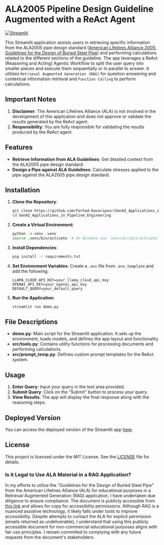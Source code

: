 # ALA2005 Pipeline Design Guideline Augmented with a ReAct Agent

[![Streamlit](https://static.streamlit.io/badges/streamlit_badge_black_white.svg)](https://genai-applications-in-pipeline-engineering.streamlit.app/).

This Streamlit application assists users in retrieving specific information from the ALA2005 pipe design standard ([American Lifelines Alliance 2005: Guidelines for the Design of Buried Steel Pipe](https://www.americanlifelinesalliance.com/pdf/Update061305.pdf)) and performing calculations related to the different sections of the guideline. The app leverages a ReAct (Reasoning and Acting) Agentic Workflow to split the user query into smaller pieces and execute them sequentially or in parallel to answer. It utilizes `Retrieval Augmented Generation (RAG)` for question answering and contextual information retrieval and `Function Calling` to perform calculations.

## Important Notes

1. **Disclaimer**: The American Lifelines Alliance (ALA) is not involved in the development of this application and does not approve or validate the results generated by the ReAct agent.
2. **Responsibility**: You are fully responsible for validating the results produced by the ReAct agent.

## Features

- **Retrieve Information from ALA Guidelines**: Get detailed context from the ALA2005 pipe design standard.
- **Design a Pipe against ALA Guidelines**: Calculate stresses applied to the pipe against the ALA2005 pipe design standard.

## Installation

1. **Clone the Repository**:
    ```bash
    git clone https://github.com/Farhad-Davaripour/GenAI_Applications_in_Pipeline_Engineering.git
    cd GenAI_Applications_in_Pipeline_Engineering
    ```

2. **Create a Virtual Environment**:
    ```bash
    python -m venv .venv
    source .venv/bin/activate  # On Windows use `venv\Scripts\activate`
    ```

3. **Install Dependencies**:
    ```bash
    pip install -r requirements.txt
    ```

4. **Set Environment Variables**:
    Create a `.env` file from `.env_template` and add the following:
    ```plaintext
    LLAMA_CLOUD_API_KEY=your_llama_cloud_api_key
    OPENAI_API_KEY=your_openai_api_key
    DEFAULT_QUERY=your_default_query
    ```

5. **Run the Application**:
    ```bash
    streamlit run demo.py
    ```

## File Descriptions

- **demo.py**: Main script for the Streamlit application. It sets up the environment, loads models, and defines the app layout and functionality.
- **src/tools.py**: Contains utility functions for processing documents and performing calculations.
- **src/prompt_temp.py**: Defines custom prompt templates for the ReAct system.

## Usage

1. **Enter Query**: Input your query in the text area provided.
2. **Submit Query**: Click on the "Submit" button to process your query.
3. **View Results**: The app will display the final response along with the reasoning steps.

## Deployed Version

You can access the deployed version of the Streamlit app [here](https://genai-applications-in-pipeline-engineering.streamlit.app/).

## License

This project is licensed under the MIT License. See the [LICENSE](LICENSE) file for details.

### Is it Legal to Use ALA Material in a RAG Application?

In my efforts to utilize the "Guidelines for the Design of Buried Steel Pipe" from the American Lifelines Alliance (ALA) for educational purposes in a Retrieval-Augmented Generation (RAG) application, I have undertaken due diligence to ensure compliance. The document is publicly accessible from [this link](https://www.americanlifelinesalliance.com/pdf/Update061305.pdf) and allows for copy for accessibility permissions. Although RAG is a nuanced assistive technology, it likely falls under tools to improve accessibility. Despite attempts to contact the ALA for explicit permission (emails returned as undeliverable), I understand that using this publicly accessible document for non-commercial educational purposes aligns with fair use principles. I remain committed to complying with any future requests from the document's stakeholders.